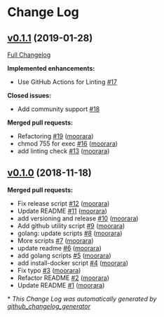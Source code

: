 # Change Log

## [v0.1.1](https://github.com/moorara/scripts/tree/v0.1.1) (2019-01-28)
[Full Changelog](https://github.com/moorara/scripts/compare/v0.1.0...v0.1.1)

**Implemented enhancements:**

- Use GitHub Actions for Linting [\#17](https://github.com/moorara/scripts/issues/17)

**Closed issues:**

- Add community support [\#18](https://github.com/moorara/scripts/issues/18)

**Merged pull requests:**

- Refactoring [\#19](https://github.com/moorara/scripts/pull/19) ([moorara](https://github.com/moorara))
- chmod 755 for exec [\#16](https://github.com/moorara/scripts/pull/16) ([moorara](https://github.com/moorara))
- add linting check [\#13](https://github.com/moorara/scripts/pull/13) ([moorara](https://github.com/moorara))

## [v0.1.0](https://github.com/moorara/scripts/tree/v0.1.0) (2018-11-18)
**Merged pull requests:**

- Fix release script [\#12](https://github.com/moorara/scripts/pull/12) ([moorara](https://github.com/moorara))
- Update README [\#11](https://github.com/moorara/scripts/pull/11) ([moorara](https://github.com/moorara))
- add versioning and release [\#10](https://github.com/moorara/scripts/pull/10) ([moorara](https://github.com/moorara))
- Add github utility script [\#9](https://github.com/moorara/scripts/pull/9) ([moorara](https://github.com/moorara))
- golang: update scripts [\#8](https://github.com/moorara/scripts/pull/8) ([moorara](https://github.com/moorara))
- More scripts [\#7](https://github.com/moorara/scripts/pull/7) ([moorara](https://github.com/moorara))
- update readme [\#6](https://github.com/moorara/scripts/pull/6) ([moorara](https://github.com/moorara))
- add golang scripts [\#5](https://github.com/moorara/scripts/pull/5) ([moorara](https://github.com/moorara))
- add install-docker script [\#4](https://github.com/moorara/scripts/pull/4) ([moorara](https://github.com/moorara))
- Fix typo [\#3](https://github.com/moorara/scripts/pull/3) ([moorara](https://github.com/moorara))
- Refactor README [\#2](https://github.com/moorara/scripts/pull/2) ([moorara](https://github.com/moorara))
- Update README [\#1](https://github.com/moorara/scripts/pull/1) ([moorara](https://github.com/moorara))



\* *This Change Log was automatically generated by [github_changelog_generator](https://github.com/skywinder/Github-Changelog-Generator)*